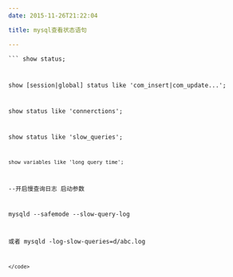 ```yaml
---
date: 2015-11-26T21:22:04

title: mysql查看状态语句

---
```


<code>```
show status;

show [session|global] status like 'com_insert|com_update...';

show status like 'connerctions';

show status like 'slow_queries';

    show variables like 'long_query_time';



--开启慢查询日志 启动参数

mysqld  --safemode --slow-query-log

或者 mysqld -log-slow-queries=d/abc.log
```
</code>
